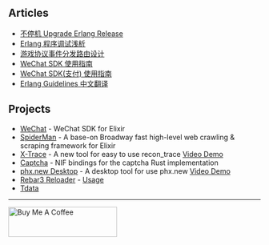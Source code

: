 
## Articles
  * [不停机 Upgrade Erlang Release](https://feng19.com/categories/Erlang-Release-Upgrade/)
  * [Erlang 程序调试浅析](https://feng19.com/2019/01/22/erlang%E7%A8%8B%E5%BA%8F%E8%B0%83%E8%AF%95%E6%B5%85%E6%9E%90/)
  * [游戏协议事件分发路由设计](https://feng19.com/2019/07/31/%E6%B8%B8%E6%88%8F%E5%8D%8F%E8%AE%AE%E4%BA%8B%E4%BB%B6%E5%88%86%E5%8F%91%E8%B7%AF%E7%94%B1%E8%AE%BE%E8%AE%A1/)
  * [WeChat SDK 使用指南](https://feng19.com/2022/07/08/wechat_for_elixir_usage/)
  * [WeChat SDK(支付) 使用指南](https://feng19.com/2024/02/05/wechat-pay-for-elixir-usage/)
  * [Erlang Guidelines 中文翻译](https://github.com/feng19/erlang_guidelines)

## Projects
  * [WeChat](https://github.com/feng19/wechat) - WeChat SDK for Elixir
  * [SpiderMan](https://github.com/feng19/spider_man) - A base-on Broadway fast high-level web crawling & scraping framework for Elixir
  * [X-Trace](https://github.com/feng19/x_trace) - A new tool for easy to use recon_trace [Video Demo](https://twitter.com/kevin52069370/status/1752594271855894872)
  * [Captcha](https://github.com/feng19/captcha) - NIF bindings for the captcha Rust implementation
  * [phx.new Desktop](https://github.com/feng19/phx_new_desktop) - A desktop tool for use phx.new [Video Demo](https://twitter.com/kevin52069370/status/1641352557842014208)
  * [Rebar3 Reloader](https://github.com/feng19/rebar3_reloader) - [Usage](https://feng19.com/2019/03/14/rebar3_reloader_usage/)
  * [Tdata](https://github.com/feng19/tdata)

---

<a href="https://www.buymeacoffee.com/kevinpan" target="_blank">
 <img src="https://cdn.buymeacoffee.com/buttons/v2/default-yellow.png" alt="Buy Me A Coffee" style="height: 60px !important;width: 217px !important;" >
</a>

<!--
**feng19/feng19** is a ✨ _special_ ✨ repository because its `README.md` (this file) appears on your GitHub profile.

Here are some ideas to get you started:

- 🔭 I’m currently working on ...
- 🌱 I’m currently learning ...
- 👯 I’m looking to collaborate on ...
- 🤔 I’m looking for help with ...
- 💬 Ask me about ...
- 📫 How to reach me: ...
- 😄 Pronouns: ...
- ⚡ Fun fact: ...
-->
